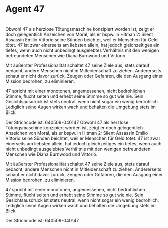# Agent 47 <h1>
  
Obwohl 47 als herzlose Tötungsmaschine konzipiert worden ist, zeigt er doch gelegentlich Anzeichen von Moral, als er bspw. in Hitman 2: Silent Assassin Emilio Vittorio seine Sünden beichtet, weil er Menschen für Geld tötet. 
47 ist zwar einerseits am liebsten allein, hat jedoch gleichzeitiges ein tiefes, wenn auch nicht unbedingt ausgelebtes Verhältnis mit den wenigen befreundeten Menschen wie Diana Burnwood und Vittorio.

Mit äußerster Professionalität schaltet 47 seine Ziele aus, stets darauf bedacht, andere Menschen nicht in Mitleidenschaft zu ziehen. 
Andererseits schaut er nicht davor zurück, Zeugen oder Gefahren, die den Ausgang einer Mission bedrohen, zu eliminieren.

47 spricht mit einer monotonen, angemessenen, nicht bedrohlichen Stimme, flucht selten und erhebt seine Stimme so gut wie nie. 
Sein Gesichtsausdruck ist stets neutral, wenn nicht sogar ein wenig bedrohlich. 
Lediglich seine Augen wirken wach und behalten die Umgebung stets im Blick.

Der Strichcode ist: 640509-040147
Obwohl 47 als herzlose Tötungsmaschine konzipiert worden ist, zeigt er doch gelegentlich Anzeichen von Moral, als er bspw. in Hitman 2: Silent Assassin Emilio Vittorio seine Sünden beichtet, weil er Menschen für Geld tötet. 
47 ist zwar einerseits am liebsten allein, hat jedoch gleichzeitiges ein tiefes, wenn auch nicht unbedingt ausgelebtes Verhältnis mit den wenigen befreundeten Menschen wie Diana Burnwood und Vittorio.

Mit äußerster Professionalität schaltet 47 seine Ziele aus, stets darauf bedacht, andere Menschen nicht in Mitleidenschaft zu ziehen. 
Andererseits schaut er nicht davor zurück, Zeugen oder Gefahren, die den Ausgang einer Mission bedrohen, zu eliminieren.

47 spricht mit einer monotonen, angemessenen, nicht bedrohlichen Stimme, flucht selten und erhebt seine Stimme so gut wie nie. 
Sein Gesichtsausdruck ist stets neutral, wenn nicht sogar ein wenig bedrohlich. 
Lediglich seine Augen wirken wach und behalten die Umgebung stets im Blick.

Der Strichcode ist: 640509-040147
